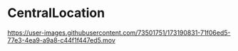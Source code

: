 # CentralLocation

https://user-images.githubusercontent.com/73501751/173190831-71f06ed5-77e3-4ea9-a9a8-c44f1f447ed5.mov

